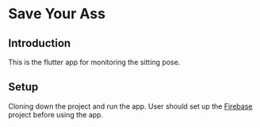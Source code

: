 # Save Your Ass

## Introduction
This is the flutter app for monitoring the sitting pose.

## Setup
Cloning down the project and run the app. User should set up the [Firebase](https://firebase.google.com/) project before using the app.
